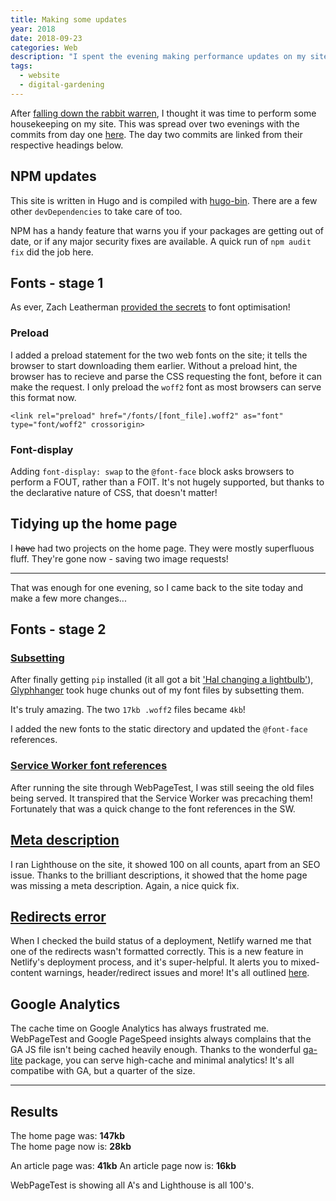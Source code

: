 ```yaml
---
title: Making some updates
year: 2018
date: 2018-09-23
categories: Web
description: "I spent the evening making performance updates on my site"
tags:
  - website
  - digital-gardening
---
```


After [falling down the rabbit warren](/blog/down-the-rabbit-warren/), I thought it was time to perform some housekeeping on my site. This was spread over two evenings with the commits from day one [here](https://github.com/trys/trysv4/commit/b5a72e3b3404e9892d8b66100e92b2972cf2dbde). The day two commits are linked from their respective headings below.

## NPM updates

This site is written in Hugo and is compiled with [hugo-bin](https://www.npmjs.com/package/hugo-bin). There are a few other `devDependencies` to take care of too.

NPM has a handy feature that warns you if your packages are getting out of date, or if any major security fixes are available. A quick run of `npm audit fix` did the job here.

## Fonts - stage 1

As ever, Zach Leatherman [provided the secrets](https://www.zachleat.com/web/font-checklist/) to font optimisation!

### Preload

I added a preload statement for the two web fonts on the site; it tells the browser to start downloading them earlier. Without a preload hint, the browser has to recieve and parse the CSS requesting the font, before it can make the request. I only preload the `woff2` font as most browsers can serve this format now.

`<link rel="preload" href="/fonts/[font_file].woff2" as="font" type="font/woff2" crossorigin>`

### Font-display

Adding `font-display: swap` to the `@font-face` block asks browsers to perform a FOUT, rather than a FOIT. It's not hugely supported, but thanks to the declarative nature of CSS, that doesn't matter!

## Tidying up the home page

I <del>have</del> had two projects on the home page. They were mostly superfluous fluff. They're gone now - saving two image requests!

---

That was enough for one evening, so I came back to the site today and make a few more changes...

## Fonts - stage 2

### [Subsetting](https://github.com/trys/trysv4/commit/b6a68ccea1cc49822ede4c95edcf01b6691a490f)

After finally getting `pip` installed (it all got a bit ['Hal changing a lightbulb'](https://www.youtube.com/watch?v=AbSehcT19u0)), [Glyphhanger](https://www.zachleat.com/web/glyphhanger/) took huge chunks out of my font files by subsetting them.

It's truly amazing. The two `17kb .woff2` files became `4kb`!

I added the new fonts to the static directory and updated the `@font-face` references.

### [Service Worker font references](https://github.com/trys/trysv4/commit/86199800f0726074368951c60f742b4c7e5341dc)

After running the site through WebPageTest, I was still seeing the old files being served. It transpired that the Service Worker was precaching them! Fortunately that was a quick change to the font references in the SW.

## [Meta description](https://github.com/trys/trysv4/commit/abaa30f2bb313f3edac924002234a5c75bc7839c)

I ran Lighthouse on the site, it showed 100 on all counts, apart from an SEO issue. Thanks to the brilliant descriptions, it showed that the home page was missing a meta description. Again, a nice quick fix.

## [Redirects error](https://github.com/trys/trysv4/commit/cc5ee0d5fb8cf821b59089f968cec905987aa3a6)

When I checked the build status of a deployment, Netlify warned me that one of the redirects wasn't formatted correctly. This is a new feature in Netlify's deployment process, and it's super-helpful. It alerts you to mixed-content warnings, header/redirect issues and more! It's all outlined [here](https://www.netlify.com/blog/2018/09/05/more-confident-deployments-thanks-to-netlify-deploy-summaries/).

## Google Analytics

The cache time on Google Analytics has always frustrated me. WebPageTest and Google PageSpeed insights always complains that the GA JS file isn't being cached heavily enough. Thanks to the wonderful [ga-lite](https://github.com/jehna/ga-lite) package, you can serve high-cache and minimal analytics! It's all compatibe with GA, but a quarter of the size.

---

## Results

The home page was: **147kb**  
The home page now is: **28kb**

An article page was: **41kb**
An article page now is: **16kb**

WebPageTest is showing all A's and Lighthouse is all 100's.
